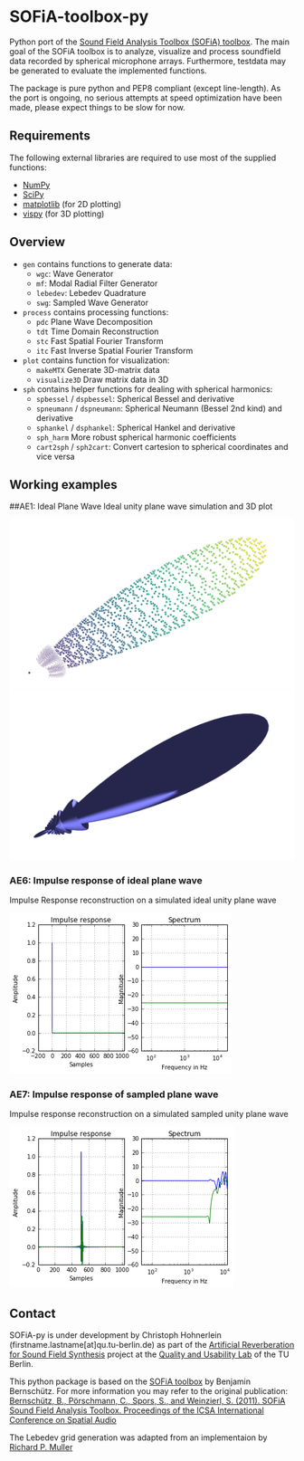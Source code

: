 # SOFiA-toolbox-py
Python port of the [Sound Field Analysis Toolbox (SOFiA) toolbox](https://github.com/fietew/sofia-toolbox). The main goal of the SOFiA toolbox is to analyze, visualize and process soundfield data recorded by spherical microphone arrays. Furthermore, testdata may be generated to evaluate the implemented functions.

The package is pure python and PEP8 compliant (except line-length). As the port is ongoing, no serious attempts at speed optimization have been made, please expect things to be slow for now.

## Requirements
The following external libraries are required to use most of the supplied functions:
- [NumPy](http://www.numpy.org)
- [SciPy](http://www.scipy.org)
- [matplotlib](http://matplotlib.org) (for 2D plotting)
- [vispy](http://vispy.org) (for 3D plotting)

## Overview
- `gen` contains functions to generate data:
    - `wgc`: Wave Generator
    - `mf`: Modal Radial Filter Generator
    - `lebedev`: Lebedev Quadrature
    - `swg`: Sampled Wave Generator
-  `process` contains processing functions:
    - `pdc` Plane Wave Decomposition
    - `tdt` Time Domain Reconstruction
    - `stc` Fast Spatial Fourier Transform
    - `itc` Fast Inverse Spatial Fourier Transform
- `plot` contains function for visualization:
    -  `makeMTX` Generate 3D-matrix data
    -  `visualize3D` Draw matrix data in 3D
-  `sph` contains helper functions for dealing with spherical harmonics:
    -  `spbessel` / `dspbessel`: Spherical Bessel and derivative
    - `spneumann` / `dspneumann`: Spherical Neumann (Bessel 2nd kind) and derivative
    - `sphankel` / `dsphankel`: Spherical Hankel and derivative
    - `sph_harm` More robust spherical harmonic coefficients
    - `cart2sph` / `sph2cart`: Convert cartesion to spherical coordinates and vice versa


## Working examples
##AE1: Ideal Plane Wave
Ideal unity plane wave simulation and 3D plot

![AE1_IdealPlaneWave colored scatter](img/AE1_cscatter.png?raw=true "AE1_IdealPlaneWave colored scatter")
![AE1_IdealPlaneWave shape](img/AE1_shape.png?raw=true "AE1_IdealPlaneWave shape")

### AE6: Impulse response of ideal plane wave
Impulse Response reconstruction on a simulated ideal unity plane wave

![AE6_IdealPlaneWave_ImpResp result](img/AE6_IdealPlaneWave_ImpResp.png?raw=true "AE6_IdealPlaneWave_ImpResp result")

### AE7: Impulse response of sampled plane wave
Impulse response reconstruction on a simulated sampled unity plane wave

![AE7_SampledPlaneWave_ImpResp result](img/AE7_SampledPlaneWave_ImpResp.png?raw=true "AE7_SampledPlaneWave_ImpResp result")

## Contact
SOFiA-py is under development by Christoph Hohnerlein (firstname.lastname[at]qu.tu-berlin.de) as part of the [Artificial Reverberation for Sound Field Synthesis](https://www.qu.tu-berlin.de/menue/forschung/laufende_projekte/artificial_reverberation_for_sound_field_synthesis_dfg/) project at the [Quality and Usability Lab](https://www.qu.tu-berlin.de) of the TU Berlin.

This python package is based on the [SOFiA toolbox](https://github.com/fietew/sofia-toolbox) by Benjamin Bernschütz. For more information you may refer to the original publication: [Bernschütz, B., Pörschmann, C., Spors, S., and Weinzierl, S. (2011). SOFiA Sound Field Analysis Toolbox. Proceedings of the ICSA International Conference on Spatial Audio](http://spatialaudio.net/sofia-sound-field-analysis-toolbox-2/)

The Lebedev grid generation was adapted from an implementaion by [Richard P. Muller](https://github.com/gabrielelanaro/pyquante/blob/master/Data/lebedev_write.py)
